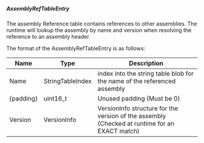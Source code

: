 ##### AssemblyRefTableEntry
The assembly Reference table contains references to other assemblies. The runtime will lookup the assembly by name and version
when resolving the reference to an assembly header.

The format of the AssemblyRefTableEntry is as follows:

| Name      | Type                  | Description  
|-----------|-----------------------|------------  
| Name      | StringTableIndex      | index into the string table blob for the name of the referenced assembly
| {padding} | uint16_t              | Unused padding (Must be 0)
| Version   | VersionInfo           | VersionInfo structure for the version of the assembly (Checked at runtime for an EXACT match)

